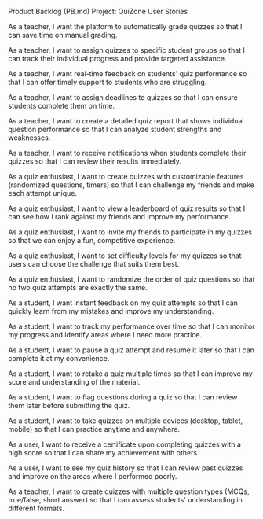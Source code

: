 Product Backlog (PB.md) Project: QuiZone User Stories

As a teacher, I want the platform to automatically grade quizzes so that I can save time on manual grading.

As a teacher, I want to assign quizzes to specific student groups so that I can track their individual progress and provide targeted assistance.

As a teacher, I want real-time feedback on students' quiz performance so that I can offer timely support to students who are struggling.

As a teacher, I want to assign deadlines to quizzes so that I can ensure students complete them on time.

As a teacher, I want to create a detailed quiz report that shows individual question performance so that I can analyze student strengths and weaknesses.

As a teacher, I want to receive notifications when students complete their quizzes so that I can review their results immediately.

As a quiz enthusiast, I want to create quizzes with customizable features (randomized questions, timers) so that I can challenge my friends and make each attempt unique.

As a quiz enthusiast, I want to view a leaderboard of quiz results so that I can see how I rank against my friends and improve my performance.

As a quiz enthusiast, I want to invite my friends to participate in my quizzes so that we can enjoy a fun, competitive experience.

As a quiz enthusiast, I want to set difficulty levels for my quizzes so that users can choose the challenge that suits them best.

As a quiz enthusiast, I want to randomize the order of quiz questions so that no two quiz attempts are exactly the same.

As a student, I want instant feedback on my quiz attempts so that I can quickly learn from my mistakes and improve my understanding.

As a student, I want to track my performance over time so that I can monitor my progress and identify areas where I need more practice.

As a student, I want to pause a quiz attempt and resume it later so that I can complete it at my convenience.

As a student, I want to retake a quiz multiple times so that I can improve my score and understanding of the material.

As a student, I want to flag questions during a quiz so that I can review them later before submitting the quiz.

As a student, I want to take quizzes on multiple devices (desktop, tablet, mobile) so that I can practice anytime and anywhere.

As a user, I want to receive a certificate upon completing quizzes with a high score so that I can share my achievement with others.

As a user, I want to see my quiz history so that I can review past quizzes and improve on the areas where I performed poorly.

As a teacher, I want to create quizzes with multiple question types (MCQs, true/false, short answer) so that I can assess students' understanding in different formats.
